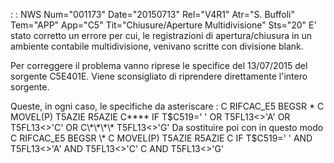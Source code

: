  :  : NWS Num="001173" Date="20150713" Rel="V4R1" Atr="S. Buffoli" Tem="APP" App="C5" Tit="Chiusure/Aperture Multidivisione" Sts="20"
E' stato corretto un errore per cui, le registrazioni di apertura/chiusura in un ambiente contabile
multidivisione, venivano scritte con divisione blank.

Per correggere il problema vanno riprese le specifice del 13/07/2015 del sorgente C5E401E. Viene sconsigliato di riprendere direttamente l'intero sorgente.

Queste, in ogni caso, le specifiche da asteriscare : 
C     RIFCAC_E5     BEGSR
 \*
C                   MOVEL(P)  T5AZIE        R5AZIE
C\*\*\*\*               IF        T$C519=' ' OR T5FL13<>'A' OR T5FL13<>'C' OR
C\*\*\*\*                         T5FL13<>'G'
Da sostituire poi con in questo modo
C     RIFCAC_E5     BEGSR
 \*
C                   MOVEL(P)  T5AZIE        R5AZIE
C                   IF        T$C519=' ' AND T5FL13<>'A' AND T5FL13<>'C'
C                             AND T5FL13<>'G'
